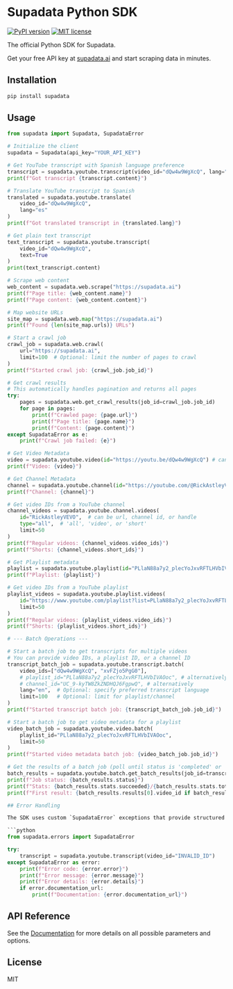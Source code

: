 # Supadata Python SDK

[![PyPI version](https://badge.fury.io/py/supadata.svg)](https://badge.fury.io/py/supadata)
[![MIT license](https://img.shields.io/badge/license-MIT-brightgreen.svg?style=flat)](http://opensource.org/licenses/MIT)

The official Python SDK for Supadata.

Get your free API key at [supadata.ai](https://supadata.ai) and start scraping data in minutes.

## Installation

```bash
pip install supadata
```

## Usage

```python
from supadata import Supadata, SupadataError

# Initialize the client
supadata = Supadata(api_key="YOUR_API_KEY")

# Get YouTube transcript with Spanish language preference
transcript = supadata.youtube.transcript(video_id="dQw4w9WgXcQ", lang="es")
print(f"Got transcript {transcript.content}")

# Translate YouTube transcript to Spanish
translated = supadata.youtube.translate(
    video_id="dQw4w9WgXcQ",
    lang="es"
)
print(f"Got translated transcript in {translated.lang}")

# Get plain text transcript
text_transcript = supadata.youtube.transcript(
    video_id="dQw4w9WgXcQ",
    text=True
)
print(text_transcript.content)

# Scrape web content
web_content = supadata.web.scrape("https://supadata.ai")
print(f"Page title: {web_content.name}")
print(f"Page content: {web_content.content}")

# Map website URLs
site_map = supadata.web.map("https://supadata.ai")
print(f"Found {len(site_map.urls)} URLs")

# Start a crawl job
crawl_job = supadata.web.crawl(
    url="https://supadata.ai",
    limit=100  # Optional: limit the number of pages to crawl
)
print(f"Started crawl job: {crawl_job.job_id}")

# Get crawl results
# This automatically handles pagination and returns all pages
try:
    pages = supadata.web.get_crawl_results(job_id=crawl_job.job_id)
    for page in pages:
        print(f"Crawled page: {page.url}")
        print(f"Page title: {page.name}")
        print(f"Content: {page.content}")
except SupadataError as e:
    print(f"Crawl job failed: {e}")

# Get Video Metadata
video = supadata.youtube.video(id="https://youtu.be/dQw4w9WgXcQ") # can be url or video id
print(f"Video: {video}")

# Get Channel Metadata
channel = supadata.youtube.channel(id="https://youtube.com/@RickAstleyVEVO") # can be url, channel id, handle
print(f"Channel: {channel}")

# Get video IDs from a YouTube channel
channel_videos = supadata.youtube.channel.videos(
    id="RickAstleyVEVO",  # can be url, channel id, or handle
    type="all",  # 'all', 'video', or 'short'
    limit=50
)
print(f"Regular videos: {channel_videos.video_ids}")
print(f"Shorts: {channel_videos.short_ids}")

# Get Playlist metadata
playlist = supadata.youtube.playlist(id="PLlaN88a7y2_plecYoJxvRFTLHVbIVAOoc") # can be url or playlist id
print(f"Playlist: {playlist}")

# Get video IDs from a YouTube playlist
playlist_videos = supadata.youtube.playlist.videos(
    id="https://www.youtube.com/playlist?list=PLlaN88a7y2_plecYoJxvRFTLHVbIVAOoc",  # can be url or playlist id
    limit=50
)
print(f"Regular videos: {playlist_videos.video_ids}")
print(f"Shorts: {playlist_videos.short_ids}")

# --- Batch Operations ---

# Start a batch job to get transcripts for multiple videos
# You can provide video IDs, a playlist ID, or a channel ID
transcript_batch_job = supadata.youtube.transcript.batch(
    video_ids=["dQw4w9WgXcQ", "xvFZjo5PgG0"],
    # playlist_id="PLlaN88a7y2_plecYoJxvRFTLHVbIVAOoc", # alternatively
    # channel_id="UC_9-kyTW8ZkZNDHQJ6FgpwQ", # alternatively
    lang="en",  # Optional: specify preferred transcript language
    limit=100   # Optional: limit for playlist/channel
)
print(f"Started transcript batch job: {transcript_batch_job.job_id}")

# Start a batch job to get video metadata for a playlist
video_batch_job = supadata.youtube.video.batch(
    playlist_id="PLlaN88a7y2_plecYoJxvRFTLHVbIVAOoc",
    limit=50
)
print(f"Started video metadata batch job: {video_batch_job.job_id}")

# Get the results of a batch job (poll until status is 'completed' or 'failed')
batch_results = supadata.youtube.batch.get_batch_results(job_id=transcript_batch_job.job_id)
print(f"Job status: {batch_results.status}")
print(f"Stats: {batch_results.stats.succeeded}/{batch_results.stats.total} videos processed")
print(f"First result: {batch_results.results[0].video_id if batch_results.results else 'No results yet'}")

## Error Handling

The SDK uses custom `SupadataError` exceptions that provide structured error information:

```python
from supadata.errors import SupadataError

try:
    transcript = supadata.youtube.transcript(video_id="INVALID_ID")
except SupadataError as error:
    print(f"Error code: {error.error}")
    print(f"Error message: {error.message}")
    print(f"Error details: {error.details}")
    if error.documentation_url:
        print(f"Documentation: {error.documentation_url}")
```

## API Reference

See the [Documentation](https://supadata.ai/documentation) for more details on all possible parameters and options.

## License

MIT
